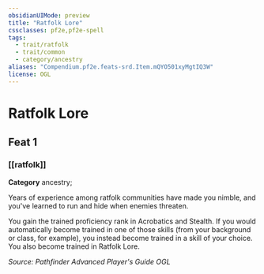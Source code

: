 ```yaml
---
obsidianUIMode: preview
title: "Ratfolk Lore"
cssclasses: pf2e,pf2e-spell
tags:
  - trait/ratfolk
  - trait/common
  - category/ancestry
aliases: "Compendium.pf2e.feats-srd.Item.mQYO501xyMgtIQ3W"
license: OGL
---
```

# Ratfolk Lore
## Feat 1
### [[ratfolk]]

**Category** ancestry; 




Years of experience among ratfolk communities have made you nimble, and you've learned to run and hide when enemies threaten.

You gain the trained proficiency rank in Acrobatics and Stealth. If you would automatically become trained in one of those skills (from your background or class, for example), you instead become trained in a skill of your choice. You also become trained in Ratfolk Lore.

*Source: Pathfinder Advanced Player's Guide*
*OGL*